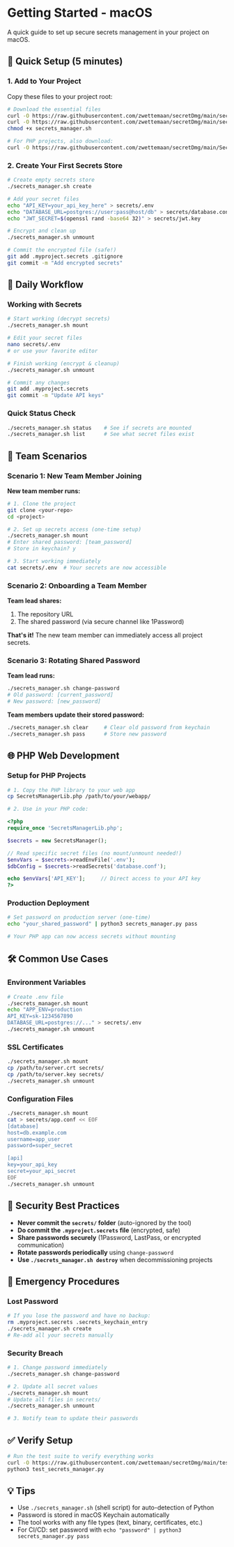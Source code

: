 # Getting Started - macOS

A quick guide to set up secure secrets management in your project on macOS.

## 🚀 Quick Setup (5 minutes)

### 1. Add to Your Project

Copy these files to your project root:
```bash
# Download the essential files
curl -O https://raw.githubusercontent.com/zwettemaan/secretDmg/main/secrets_manager.py
curl -O https://raw.githubusercontent.com/zwettemaan/secretDmg/main/secrets_manager.sh
chmod +x secrets_manager.sh

# For PHP projects, also download:
curl -O https://raw.githubusercontent.com/zwettemaan/secretDmg/main/SecretsManagerLib.php
```

### 2. Create Your First Secrets Store

```bash
# Create empty secrets store
./secrets_manager.sh create

# Add your secret files
echo "API_KEY=your_api_key_here" > secrets/.env
echo "DATABASE_URL=postgres://user:pass@host/db" > secrets/database.conf
echo "JWT_SECRET=$(openssl rand -base64 32)" > secrets/jwt.key

# Encrypt and clean up
./secrets_manager.sh unmount

# Commit the encrypted file (safe!)
git add .myproject.secrets .gitignore
git commit -m "Add encrypted secrets"
```

## 🔄 Daily Workflow

### Working with Secrets
```bash
# Start working (decrypt secrets)
./secrets_manager.sh mount

# Edit your secret files
nano secrets/.env
# or use your favorite editor

# Finish working (encrypt & cleanup)
./secrets_manager.sh unmount

# Commit any changes
git add .myproject.secrets
git commit -m "Update API keys"
```

### Quick Status Check
```bash
./secrets_manager.sh status    # See if secrets are mounted
./secrets_manager.sh list      # See what secret files exist
```

## 👥 Team Scenarios

### Scenario 1: New Team Member Joining

**New team member runs:**
```bash
# 1. Clone the project
git clone <your-repo>
cd <project>

# 2. Set up secrets access (one-time setup)
./secrets_manager.sh mount
# Enter shared password: [team_password]
# Store in keychain? y

# 3. Start working immediately
cat secrets/.env  # Your secrets are now accessible
```

### Scenario 2: Onboarding a Team Member

**Team lead shares:**
1. The repository URL
2. The shared password (via secure channel like 1Password)

**That's it!** The new team member can immediately access all project secrets.

### Scenario 3: Rotating Shared Password

**Team lead runs:**
```bash
./secrets_manager.sh change-password
# Old password: [current_password]
# New password: [new_password]
```

**Team members update their stored password:**
```bash
./secrets_manager.sh clear     # Clear old password from keychain
./secrets_manager.sh pass      # Store new password
```

## 🌐 PHP Web Development

### Setup for PHP Projects
```bash
# 1. Copy the PHP library to your web app
cp SecretsManagerLib.php /path/to/your/webapp/

# 2. Use in your PHP code:
```

```php
<?php
require_once 'SecretsManagerLib.php';

$secrets = new SecretsManager();

// Read specific secret files (no mount/unmount needed!)
$envVars = $secrets->readEnvFile('.env');
$dbConfig = $secrets->readSecrets('database.conf');

echo $envVars['API_KEY'];     // Direct access to your API key
?>
```

### Production Deployment
```bash
# Set password on production server (one-time)
echo "your_shared_password" | python3 secrets_manager.py pass

# Your PHP app can now access secrets without mounting
```

## 🛠️ Common Use Cases

### Environment Variables
```bash
# Create .env file
./secrets_manager.sh mount
echo "APP_ENV=production
API_KEY=sk-1234567890
DATABASE_URL=postgres://..." > secrets/.env
./secrets_manager.sh unmount
```

### SSL Certificates
```bash
./secrets_manager.sh mount
cp /path/to/server.crt secrets/
cp /path/to/server.key secrets/
./secrets_manager.sh unmount
```

### Configuration Files
```bash
./secrets_manager.sh mount
cat > secrets/app.conf << EOF
[database]
host=db.example.com
username=app_user
password=super_secret

[api]
key=your_api_key
secret=your_api_secret
EOF
./secrets_manager.sh unmount
```

## 🔐 Security Best Practices

- **Never commit the `secrets/` folder** (auto-ignored by the tool)
- **Do commit the `.myproject.secrets` file** (encrypted, safe)
- **Share passwords securely** (1Password, LastPass, or encrypted communication)
- **Rotate passwords periodically** using `change-password`
- **Use `./secrets_manager.sh destroy`** when decommissioning projects

## 🚨 Emergency Procedures

### Lost Password
```bash
# If you lose the password and have no backup:
rm .myproject.secrets .secrets_keychain_entry
./secrets_manager.sh create
# Re-add all your secrets manually
```

### Security Breach
```bash
# 1. Change password immediately
./secrets_manager.sh change-password

# 2. Update all secret values
./secrets_manager.sh mount
# Update all files in secrets/
./secrets_manager.sh unmount

# 3. Notify team to update their passwords
```

## ✅ Verify Setup

```bash
# Run the test suite to verify everything works
curl -O https://raw.githubusercontent.com/zwettemaan/secretDmg/main/test_secrets_manager.py
python3 test_secrets_manager.py
```

## 💡 Tips

- Use `./secrets_manager.sh` (shell script) for auto-detection of Python
- Password is stored in macOS Keychain automatically
- The tool works with any file types (text, binary, certificates, etc.)
- For CI/CD: set password with `echo "password" | python3 secrets_manager.py pass`
